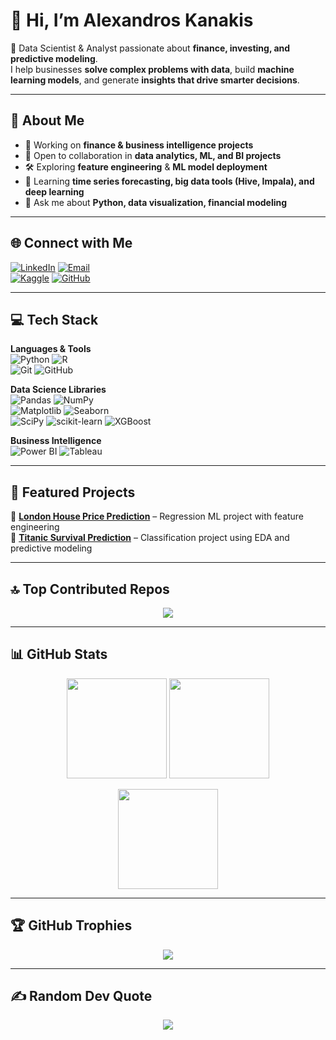 # 👋 Hi, I’m Alexandros Kanakis  

🚀 Data Scientist & Analyst passionate about **finance, investing, and predictive modeling**.  
I help businesses **solve complex problems with data**, build **machine learning models**, and generate **insights that drive smarter decisions**.  

---

## 💫 About Me  
- 🔎 Working on **finance & business intelligence projects**  
- 🤝 Open to collaboration in **data analytics, ML, and BI projects**  
- 🛠️ Exploring **feature engineering** & **ML model deployment**  
- 🌱 Learning **time series forecasting, big data tools (Hive, Impala), and deep learning**  
- 💬 Ask me about **Python, data visualization, financial modeling**  

---

## 🌐 Connect with Me  
[![LinkedIn](https://img.shields.io/badge/LinkedIn-%230077B5.svg?style=for-the-badge&logo=linkedin&logoColor=white)](https://www.linkedin.com/in/alexandros-kanakis/) 
[![Email](https://img.shields.io/badge/Email-D14836?style=for-the-badge&logo=gmail&logoColor=white)](mailto:alexandroskanakis@gmail.com)  
[![Kaggle](https://img.shields.io/badge/Kaggle-20BEFF?style=for-the-badge&logo=kaggle&logoColor=white)](https://www.kaggle.com/alexandroskanakis) 
[![GitHub](https://img.shields.io/badge/GitHub-121011?style=for-the-badge&logo=github&logoColor=white)](https://github.com/Akanakis1)

---

## 💻 Tech Stack  

**Languages & Tools**  
![Python](https://img.shields.io/badge/python-%233776AB.svg?style=for-the-badge&logo=python&logoColor=white) 
![R](https://img.shields.io/badge/R-%23276DC3.svg?style=for-the-badge&logo=r&logoColor=white)  
![Git](https://img.shields.io/badge/git-%23F05033.svg?style=for-the-badge&logo=git&logoColor=white) 
![GitHub](https://img.shields.io/badge/github-%23121011.svg?style=for-the-badge&logo=github&logoColor=white)  

**Data Science Libraries**  
![Pandas](https://img.shields.io/badge/pandas-%23150458.svg?style=for-the-badge&logo=pandas&logoColor=white) 
![NumPy](https://img.shields.io/badge/numpy-%23013243.svg?style=for-the-badge&logo=numpy&logoColor=white)  
![Matplotlib](https://img.shields.io/badge/matplotlib-%230C55A5.svg?style=for-the-badge&logo=plotly&logoColor=white) 
![Seaborn](https://img.shields.io/badge/seaborn-%2308A5E0.svg?style=for-the-badge&logo=plotly&logoColor=white)  
![SciPy](https://img.shields.io/badge/SciPy-%230C55A5.svg?style=for-the-badge&logo=scipy&logoColor=white) 
![scikit-learn](https://img.shields.io/badge/scikit--learn-%23F7931E.svg?style=for-the-badge&logo=scikitlearn&logoColor=white) 
![XGBoost](https://img.shields.io/badge/XGBoost-%23F80000.svg?style=for-the-badge&logo=xgboost&logoColor=white) 

**Business Intelligence**  
![Power BI](https://img.shields.io/badge/power_bi-F2C811?style=for-the-badge&logo=powerbi&logoColor=black) 
![Tableau](https://img.shields.io/badge/Tableau-%23E97627.svg?style=for-the-badge&logo=tableau&logoColor=white)  

---

## 📂 Featured Projects  

🔹 [**London House Price Prediction**](https://github.com/Akanakis1/London_House_Price_Prediction) – Regression ML project with feature engineering  
🔹 [**Titanic Survival Prediction**](https://github.com/Akanakis1/Titanic_Machine_Learning_from_Disaster) – Classification project using EDA and predictive modeling  

---

## 🔝 Top Contributed Repos  
<p align="center">
  <img src="https://github-contributor-stats.vercel.app/api?username=Akanakis1&limit=5&theme=dark&combine_all_yearly_contributions=true" />
</p>

---

## 📊 GitHub Stats  

<p align="center">
  <img src="https://github-readme-stats.vercel.app/api?username=Akanakis1&theme=dark&hide_border=true&include_all_commits=true&count_private=true" height="160"/>
  <img src="https://nirzak-streak-stats.vercel.app/?user=Akanakis1&theme=dark&hide_border=true" height="160"/>
</p>

<p align="center">
  <img src="https://github-readme-stats.vercel.app/api/top-langs/?username=Akanakis1&theme=dark&hide_border=true&layout=compact" height="160"/>
</p>

---

## 🏆 GitHub Trophies  
<p align="center">
  <img src="https://github-profile-trophy.vercel.app/?username=Akanakis1&theme=darkhub&no-frame=true&no-bg=true&margin-w=4" />
</p>

---

## ✍️ Random Dev Quote  
<p align="center">
  <img src="https://quotes-github-readme.vercel.app/api?type=horizontal&theme=radical" />
</p>
